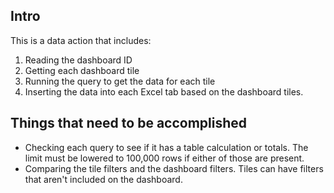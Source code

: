 ## Intro
This is a data action that includes:
1. Reading the dashboard ID
2. Getting each dashboard tile
3. Running the query to get the data for each tile
4. Inserting the data into each Excel tab based on the dashboard tiles.

## Things that need to be accomplished
- Checking each query to see if it has a table calculation or totals. The limit must be lowered to 100,000 rows if either of those are present.
- Comparing the tile filters and the dashboard filters. Tiles can have filters that aren't included on the dashboard.
